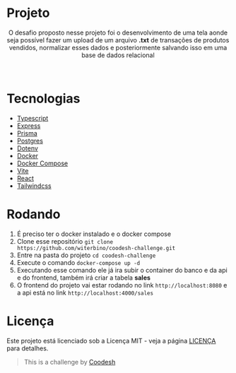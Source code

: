 # Projeto

<center>O desafio proposto nesse projeto foi o desenvolvimento de uma tela aonde seja possível fazer um upload de um arquivo <strong>.txt</strong> de transações de produtos vendidos, normalizar esses dados e posteriormente salvando isso em uma base de dados relacional</center>

<br/>
<br/>

# Tecnologias

- [Typescript](https://www.typescriptlang.org/)
- [Express](https://expressjs.com/)
- [Prisma](https://www.prisma.io/)
- [Postgres](https://www.postgresql.org/)
- [Dotenv](https://github.com/motdotla/dotenv)
- [Docker](https://www.docker.com/)
- [Docker Compose](https://docs.docker.com/compose/)
- [Vite](https://vitejs.dev/)
- [React](https://reactjs.org/)
- [Tailwindcss](https://tailwindcss.com/)

# Rodando

1. É preciso ter o docker instalado e o docker compose
2. Clone esse repositório `git clone https://github.com/witerbino/coodesh-challenge.git`
3. Entre na pasta do projeto `cd coodesh-challenge`
4. Execute o comando `docker-compose up -d`
5. Executando esse comando ele já ira subir o container do banco e da api e do frontend, também irá criar a tabela **sales**
6. O frontend do projeto vai estar rodando no link `http://localhost:8080` e a api está no link `http://localhost:4000/sales`


# Licença

Este projeto está licenciado sob a Licença MIT - veja a página [LICENÇA](https://opensource.org/licenses/MIT) para detalhes.


>  This is a challenge by [Coodesh](https://coodesh.com/)